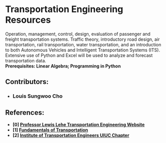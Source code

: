 # Transportation Engineering Resources
Operation, management, control, design, evaluation of passenger and freight transportation systems. Traffic theory, introductory road design, air transportation, rail transportation, water transportation, and an introduction to both Autonomous Vehicles and Intelligent Transportation Systems (ITS). Extensive use of Python and Excel will be used to analyze and forecast transportation data. </br>
**Prerequisites: Linear Algebra; Programming in Python**

## Contributors:
- ### Louis Sungwoo Cho 

## References:
- **[0] [Professor Lewis Lehe Transportation Engineering Website](https://trafficvis.com/)**
- **[1] [Fundamentals of Transportation](https://en.wikibooks.org/wiki/Fundamentals_of_Transportation)**
- **[2] [Institute of Transportation Engineers UIUC Chapter](https://ite.cee.illinois.edu/)**

